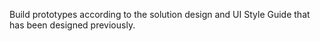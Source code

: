 Build prototypes according to the solution design and UI Style Guide that has been designed previously.